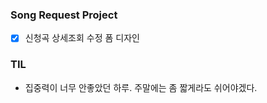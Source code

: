 ### Song Request Project

- [x] 신청곡 상세조회 수정 폼 디자인



### TIL

- 집중력이 너무 안좋았던 하루. 주말에는 좀 짧게라도 쉬어야겠다.

